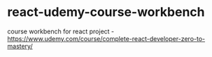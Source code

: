# react-udemy-course-workbench

course workbench for react project - https://www.udemy.com/course/complete-react-developer-zero-to-mastery/
